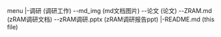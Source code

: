 menu
|-调研  (调研工作)
    --md_img    (md文档图片)
    --论文      (论文)
    --ZRAM.md   (zRAM调研文档)
    --zRAM调研.pptx (zRAM调研报告ppt)
|-README.md     (this file)